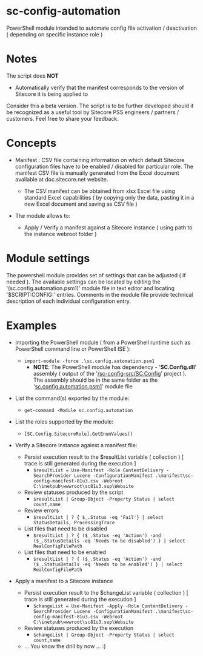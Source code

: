 # sc-config-automation
PowerShell module intended to automate config file activation / deactivation ( depending on specific instance role )

# Notes
The script does **NOT**
- Automatically verify that the manifest corresponds to the version of Sitecore it is being applied to

Consider this a beta version. The script is to be further developed should it be recognized as a useful tool by Sitecore PSS engineers / partners / customers. Feel free to share your feedback.

# Concepts

- Manifest : CSV file containing information on which default Sitecore configuration files have to be enabled / disabled for particular role. The manifest CSV file is manually generated from the Excel document available at doc.sitecore.net website. 
  - The CSV manifest can be obtained from xlsx Excel file using standard Excel capabilities ( by copying only the data, pasting it in a new Excel document and saving as CSV file )

- The module allows to:
  - Apply / Verify a manifest against a Sitecore instance ( using path to the instance webroot folder )

# Module settings
The powershell module provides set of settings that can be adjusted ( if needed ). The available settings can be located by editing the '(sc.config.automation.psm1)' module file in text editor and locating '$SCRIPT:CONFIG:' entries.
Comments in the module file provide technical description of each individual configuration entry.

# Examples
- Importing the PowerShell module ( from a PowerShell runtime such as PowerShell command line or PowerShell ISE ):
  - `import-module -force .\sc.config.automation.psm1`
    - __NOTE__: The PowerShell module has dependency - '__SC.Config.dll__' assembly ( output of the '[/sc-config-src/SC.Config](/sc-config-src/SC.Config)' project ). The assembly should be in the same folder as the '[sc.config.automation.psm1](sc.config.automation.psm1)' module file

- List the command(s) exported by the module:
  - `get-command -Module sc.config.automation`
- List the roles supported by the module:
  - `[SC.Config.SitecoreRole].GetEnumValues()`
- Verify a Sitecore instance against a manifest file: 
  - Persist execution result to the $resultList variable ( collection ) [ trace is still generated during the execution ]
    - `$resultList = Use-Manifest -Role ContentDelivery -SearchProvider Lucene -ConfigurationManifest .\manifest\sc-config-manifest-81u3.csv -Webroot C:\inetpub\wwwroot\sc81u3.sup\Website`
  - Review statuses produced by the script
    - `$resultList | Group-Object -Property Status | select count,name`
  - Review errors
    - `$resultList | ? { $_.Status -eq 'Fail'} | select StatusDetails, ProcessingTrace`
  - List files that need to be disabled
    - `$resultList | ? { ($_.Status -eq 'Action') -and ($_.StatusDetails -eq 'Needs to be disabled') } | select RealConfigFilePath`
  - List files that need to be enabled
    - `$resultList | ? { ($_.Status -eq 'Action') -and ($_.StatusDetails -eq 'Needs to be enabled') } | select RealConfigFilePath`

- Apply a manifest to a Sitecore instance
  - Persist execution result to the $changeList variable ( collection ) [ trace is still generated during the execution ]
    - `$changeList = Use-Manifest -Apply -Role ContentDelivery -SearchProvider Lucene -ConfigurationManifest .\manifest\sc-config-manifest-81u3.csv -Webroot C:\inetpub\wwwroot\sc81u3.sup\Website`
  - Review statuses produced by the execution
    - `$changeList | Group-Object -Property Status | select count,name`
  - ... You know the drill by now ... :)
